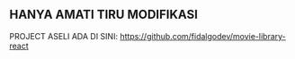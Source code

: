 ## HANYA AMATI TIRU MODIFIKASI

PROJECT ASELI ADA DI SINI: https://github.com/fidalgodev/movie-library-react
